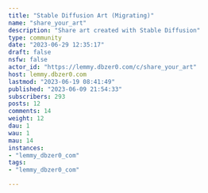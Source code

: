```yaml
---
title: "Stable Diffusion Art (Migrating)" 
name: "share_your_art"
description: "Share art created with Stable Diffusion"
type: community
date: "2023-06-29 12:35:17"
draft: false
nsfw: false
actor_id: "https://lemmy.dbzer0.com/c/share_your_art"
host: lemmy.dbzer0.com
lastmod: "2023-06-19 08:41:49"
published: "2023-06-09 21:54:33"
subscribers: 293
posts: 12
comments: 14
weight: 12
dau: 1
wau: 1
mau: 14
instances:
- "lemmy_dbzer0_com"
tags: 
- "lemmy_dbzer0_com"

---
```

